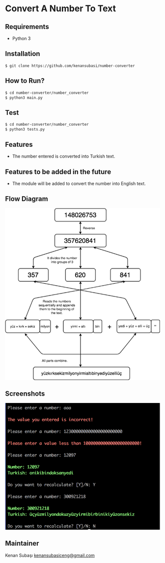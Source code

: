 # Convert A Number To Text


## Requirements
* Python 3


## Installation
```shell
$ git clone https://github.com/kenansubasi/number-converter
```

## How to Run?
```shell
$ cd number-converter/number_converter
$ python3 main.py
```

## Test
```shell
$ cd number-converter/number_converter
$ python3 tests.py
```

## Features
* The number entered is converted into Turkish text.


## Features to be added in the future
* The module will be added to convert the number into English text.


## Flow Diagram
![Flow Diagram](media/images/flow-diagram.png)


## Screenshots
![Console](media/images/console-example.png)


## Maintainer
Kenan Subaşı <kenansubasiceng@gmail.com>
